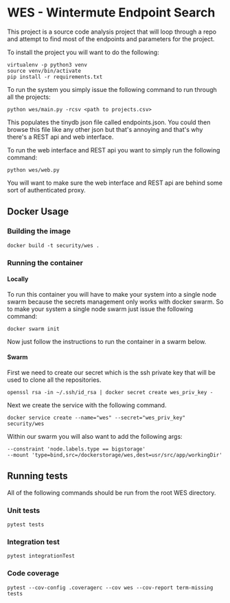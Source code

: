 # WES - Wintermute Endpoint Search

This project is a source code analysis project that will loop through a
repo and attempt to find most of the endpoints and parameters for the project.

To install the project you will want to do the following:
```
virtualenv -p python3 venv
source venv/bin/activate
pip install -r requirements.txt
```

To run the system you simply issue the following command to run through all the
projects:
```
python wes/main.py -rcsv <path to projects.csv>
```
This populates the tinydb json file called endpoints.json. You could then browse
this file like any other json but that's annoying and that's why there's a
REST api and web interface.

To run the web interface and REST api you want to simply run the following
command:
```
python wes/web.py
```
You will want to make sure the web interface and REST api are behind some sort
of authenticated proxy.


## Docker Usage
### Building the image
```
docker build -t security/wes .
```

### Running the container
#### Locally
To run this container you will have to make your system into a single node
swarm because the secrets management only works with docker swarm. So to make
your system a single node swarm just issue the following command:
```
docker swarm init
```
Now just follow the instructions to run the container in a swarm below.

#### Swarm
First we need to create our secret which is the ssh private key that will be
used to clone all the repositories.
```
openssl rsa -in ~/.ssh/id_rsa | docker secret create wes_priv_key -
```

Next we create the service with the following command.
```
docker service create --name="wes" --secret="wes_priv_key" security/wes
```

Within our swarm you will also want to add the following args:
```
--constraint 'node.labels.type == bigstorage'
--mount 'type=bind,src=/dockerstorage/wes,dest=usr/src/app/workingDir'
```

## Running tests
All of the following commands should be run from the root WES directory.

### Unit tests
```
pytest tests
```

### Integration test
```
pytest integrationTest
```

### Code coverage
```
pytest --cov-config .coveragerc --cov wes --cov-report term-missing tests
```
